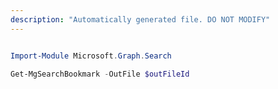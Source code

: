 ```yaml
---
description: "Automatically generated file. DO NOT MODIFY"
---
```


```powershell

Import-Module Microsoft.Graph.Search

Get-MgSearchBookmark -OutFile $outFileId

```